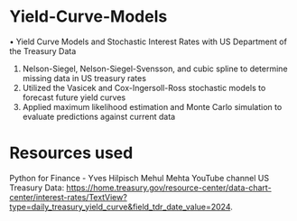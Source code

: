 # Yield-Curve-Models
$\bullet$ Yield Curve Models and Stochastic Interest Rates with US Department of the Treasury Data
1. Nelson-Siegel, Nelson-Siegel-Svensson, and cubic spline to determine missing data in US treasury rates 
2. Utilized the Vasicek and Cox-Ingersoll-Ross stochastic models to forecast future yield curves 
3. Applied maximum likelihood estimation and Monte Carlo simulation to evaluate predictions against current data


# Resources used
Python for Finance - Yves Hilpisch 
Mehul Mehta YouTube channel
US Treasury Data: https://home.treasury.gov/resource-center/data-chart-center/interest-rates/TextView?type=daily_treasury_yield_curve&field_tdr_date_value=2024.

